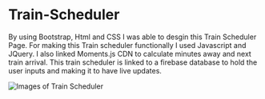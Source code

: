 # Train-Scheduler


By using Bootstrap, Html and CSS I was able to desgin this Train Scheduler Page. For making this Train scheduler functionally I used Javascript and JQuery. I also linked Moments.js CDN to calculate minutes away and next train arrival. This train scheduler is linked to a firebase database to hold the user inputs and making it to have live updates.

![Images of Train Scheduler](https://user-images.githubusercontent.com/53452871/65208098-f6def300-da61-11e9-862d-4ee48bc199d7.PNG)



